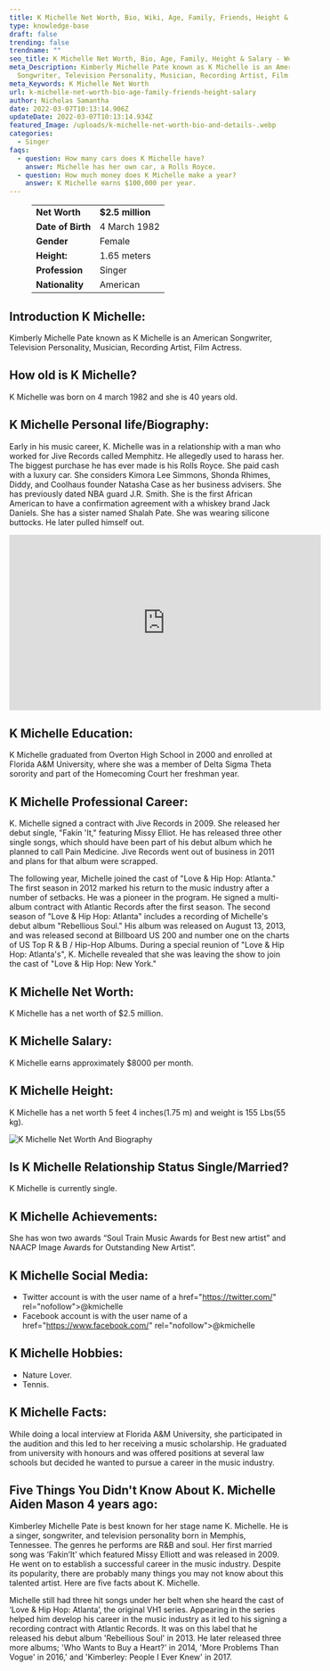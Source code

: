 ```yaml
---
title: K Michelle Net Worth, Bio, Wiki, Age, Family, Friends, Height & Salary
type: knowledge-base
draft: false
trending: false
trendname: ""
seo_title: K Michelle Net Worth, Bio, Age, Family, Height & Salary - WorthKnow
meta_Description: Kimberly Michelle Pate known as K Michelle is an American
  Songwriter, Television Personality, Musician, Recording Artist, Film Actress.
meta_Keywords: K Michelle Net Worth
url: k-michelle-net-worth-bio-age-family-friends-height-salary
author: Nicholas Samantha
date: 2022-03-07T10:13:14.906Z
updateDate: 2022-03-07T10:13:14.934Z
featured_Image: /uploads/k-michelle-net-worth-bio-and-details-.webp
categories:
  - Singer
faqs:
  - question: How many cars does K Michelle have?
    answer: Michelle has her own car, a Rolls Royce.
  - question: How much money does K Michelle make a year?
    answer: K Michelle earns $100,000 per year.
---
```

<figure class="wp-block-table is-style-stripes">
  <table>
    <tbody>
      <tr>
        <td>
          <strong>Net Worth</strong>
        </td>
        <td>
          <strong>$2.5 million</strong>
        </td>
      </tr>
      <tr>
        <td>
          <strong>Date of Birth</strong>
        </td>
        <td>4 March 1982</td>
      </tr>
      <tr>
        <td>
          <strong>Gender</strong>
        </td>
        <td>Female</td>
      </tr>
      <tr>
        <td>
          <strong>Height:</strong>
        </td>
        <td>1.65 meters</td>
      </tr>
      <tr>
        <td>
          <strong>Profession</strong>
        </td>
        <td>Singer</td>
      </tr>
      <tr>
        <td>
          <strong>Nationality</strong>
        </td>
        <td>American</td>
      </tr>
    </tbody>
  </table>
</figure>

## Introduction K Michelle:

Kimberly Michelle Pate known as K Michelle is an American Songwriter, Television Personality, Musician, Recording Artist, Film Actress.

## How old is K Michelle?

K Michelle was born on 4 march 1982 and she is 40 years old.

## K Michelle Personal life/Biography:

Early in his music career, K. Michelle was in a relationship with a man who worked for Jive Records called Memphitz. He allegedly used to harass her. The biggest purchase he has ever made is his Rolls Royce. She paid cash with a luxury car. She considers Kimora Lee Simmons, Shonda Rhimes, Diddy, and Coolhaus founder Natasha Case as her business advisers. She has previously dated NBA guard J.R. Smith. She is the first African American to have a confirmation agreement with a whiskey brand Jack Daniels. She has a sister named Shalah Pate. She was wearing silicone buttocks. He later pulled himself out.

<iframe width="560" height="315" src="https://www.youtube.com/embed/cLqbhebH2Ic" title="YouTube video player" frameborder="0" allow="accelerometer; autoplay; clipboard-write; encrypted-media; gyroscope; picture-in-picture" allowfullscreen></iframe>

## K Michelle Education:

K Michelle graduated from Overton High School in 2000 and enrolled at Florida A&M University, where she was a member of Delta Sigma Theta sorority and part of the Homecoming Court her freshman year.

## K Michelle Professional Career:

K. Michelle signed a contract with Jive Records in 2009. She released her debut single, "Fakin 'It," featuring Missy Elliot. He has released three other single songs, which should have been part of his debut album which he planned to call Pain Medicine. Jive Records went out of business in 2011 and plans for that album were scrapped.

The following year, Michelle joined the cast of "Love & Hip Hop: Atlanta." The first season in 2012 marked his return to the music industry after a number of setbacks. He was a pioneer in the program. He signed a multi-album contract with Atlantic Records after the first season. The second season of "Love & Hip Hop: Atlanta" includes a recording of Michelle's debut album "Rebellious Soul." His album was released on August 13, 2013, and was released second at Billboard US 200 and number one on the charts of US Top R & B / Hip-Hop Albums. During a special reunion of "Love & Hip Hop: Atlanta's", K. Michelle revealed that she was leaving the show to join the cast of "Love & Hip Hop: New York."

## K Michelle Net Worth:

K Michelle has a net worth of $2.5 million.

## K Michelle Salary:

K Michelle earns approximately $8000 per month.

## K Michelle Height:

K Michelle has a net worth 5 feet 4 inches(1.75 m) and weight is 155 Lbs(55 kg).

![K Michelle Net Worth And Biography](/uploads/k-michelle-net-worth.webp)

## Is K Michelle Relationship Status Single/Married?

K Michelle is currently single.

## K Michelle Achievements:

She has won two awards “Soul Train Music Awards for Best new artist” and NAACP Image Awards for Outstanding New Artist”. 

## K Michelle Social Media:

* Twitter account is with the user name of a href="[](https://bbquing.com/)https://twitter.com/" rel="nofollow">@kmichelle</a>
* Facebook account is with the user name of a href="[](https://bbquing.com/)https://www.facebook.com/" rel="nofollow">@kmichelle</a>

## K Michelle Hobbies:

* Nature Lover.
* Tennis.

## K Michelle Facts:

While doing a local interview at Florida A&M University, she participated in the audition and this led to her receiving a music scholarship. He graduated from university with honours and was offered positions at several law schools but decided he wanted to pursue a career in the music industry.

## Five Things You Didn't Know About K. Michelle Aiden Mason 4 years ago:

Kimberley Michelle Pate is best known for her stage name K. Michelle. He is a singer, songwriter, and television personality born in Memphis, Tennessee. The genres he performs are R&B and soul. Her first married song was ‘Fakin’It’ which featured Missy Elliott and was released in 2009. He went on to establish a successful career in the music industry. Despite its popularity, there are probably many things you may not know about this talented artist. Here are five facts about K. Michelle.

Michelle still had three hit songs under her belt when she heard the cast of ‘Love & Hip Hop: Atlanta’, the original VH1 series. Appearing in the series helped him develop his career in the music industry as it led to his signing a recording contract with Atlantic Records. It was on this label that he released his debut album 'Rebellious Soul' in 2013. He later released three more albums; 'Who Wants to Buy a Heart?' in 2014, 'More Problems Than Vogue' in 2016,' and 'Kimberley: People I Ever Knew' in 2017.